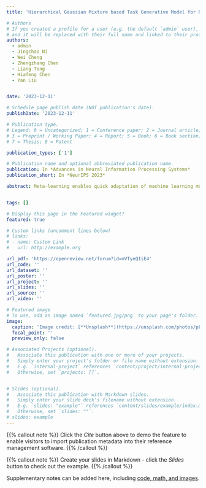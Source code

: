 ```yaml
---
title: 'Hierarchical Gaussian Mixture based Task Generative Model for Robust Meta-Learning'

# Authors
# If you created a profile for a user (e.g. the default `admin` user), write the username (folder name) here
# and it will be replaced with their full name and linked to their profile.
authors:
  - admin
  - Jingchao Ni
  - Wei Cheng
  - Zhengzhang Chen
  - Liang Tong
  - Hiafeng Chen
  - Yan Liu


date: '2023-12-11'

# Schedule page publish date (NOT publication's date).
publishDate: '2023-12-11'

# Publication type.
# Legend: 0 = Uncategorized; 1 = Conference paper; 2 = Journal article;
# 3 = Preprint / Working Paper; 4 = Report; 5 = Book; 6 = Book section;
# 7 = Thesis; 8 = Patent

publication_types: ['1']

# Publication name and optional abbreviated publication name.
publication: In *Advances in Neural Information Processing Systems*
publication_short: In *NeurIPS 2023*

abstract: Meta-learning enables quick adaptation of machine learning models to new tasks with limited data. While tasks could come from varying distributions in reality, most of the existing meta-learning methods consider both training and testing tasks as from the same uni-component distribution, overlooking two critical needs of a practical solution:(1) the various sources of tasks may compose a multi-component mixture distribution, and (2) novel tasks may come from a distribution that is unseen during meta-training. In this paper, we demonstrate these two challenges can be solved jointly by modeling the density of task instances. We develop a metatraining framework underlain by a novel Hierarchical Gaussian Mixture based Task Generative Model (HTGM). HTGM extends the widely used empirical process of sampling tasks to a theoretical model, which learns task embeddings, fits the mixture distribution of tasks, and enables density-based scoring of novel tasks. The framework is agnostic to the encoder and scales well with large backbone networks. The model parameters are learned end-to-end by maximum likelihood estimation via an Expectation-Maximization (EM) algorithm. Extensive experiments on benchmark datasets indicate the effectiveness of our method for both sample classification and novel task detection.


tags: []

# Display this page in the Featured widget?
featured: true

# Custom links (uncomment lines below)
# links:
# - name: Custom Link
#   url: http://example.org

url_pdf: 'https://openreview.net/forum?id=mVTyeQIiE4'
url_code: ''
url_dataset: ''
url_poster: ''
url_project: ''
url_slides: ''
url_source: ''
url_video: ''

# Featured image
# To use, add an image named `featured.jpg/png` to your page's folder.
image:
  caption: 'Image credit: [**Unsplash**](https://unsplash.com/photos/pLCdAaMFLTE)'
  focal_point: ''
  preview_only: false

# Associated Projects (optional).
#   Associate this publication with one or more of your projects.
#   Simply enter your project's folder or file name without extension.
#   E.g. `internal-project` references `content/project/internal-project/index.md`.
#   Otherwise, set `projects: []`.


# Slides (optional).
#   Associate this publication with Markdown slides.
#   Simply enter your slide deck's filename without extension.
#   E.g. `slides: "example"` references `content/slides/example/index.md`.
#   Otherwise, set `slides: ""`.
# slides: example
---
```


{{% callout note %}}
Click the _Cite_ button above to demo the feature to enable visitors to import publication metadata into their reference management software.
{{% /callout %}}

{{% callout note %}}
Create your slides in Markdown - click the _Slides_ button to check out the example.
{{% /callout %}}

Supplementary notes can be added here, including [code, math, and images](https://wowchemy.com/docs/writing-markdown-latex/).
